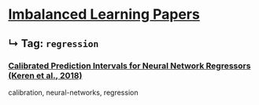 # [Imbalanced Learning Papers](../README.md)
## ↳ Tag: `regression`

### [Calibrated Prediction Intervals for Neural Network Regressors (Keren et al., 2018)](keren2018calibrated.md)

calibration, neural-networks, regression